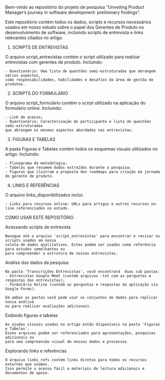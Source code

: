 Bem-vindo ao repositório do projeto de pesquisa "Unveiling Product Manager’s journey in software development: preliminary findings".

Este repositório contém todos os dados, scripts e recursos necessários usados em nosso estudo sobre o papel dos Gerentes de Produto
no desenvolvimento de software, incluindo scripts de entrevista e links relevantes citados no artigo.

1. SCRIPTS DE ENTREVISTAS

O arquivo script_entrevistas contém o script utilizado para realizar entrevistas com gerentes de produto. Incluindo:
    
    - Questionário: Uma lista de questões semi-estruturadas que abrangem vários aspectos,
    como responsabilidades, habilidades e desafios da área de gestão de produtos.

2. SCRIPTS DO FORMULÁRIO
    
O arquivo script_formulário contém o scirpt utilizado na aplicação do formulário online. Incluindo:

    - Link de acesso;
    - Questionário: Caracterização do participante e lista de questões semi-estruturadas
    que abrangem os mesmos aspectos abordados nas entrevistas.

3. FIGURAS E TABELAS
    
A pasta Figuras e Tabelas contém todos os esquemas visuais utilizados no artigo. Incluindo:

    - Fluxograma da metodologia;
    - Tabelas que resumem dados extraídos durante a pesquisa;
    - Figuras que ilustram a proposta dos roadmaps para criação da jornada do gerente de produto.

4. LINKS E REFERÊNCIAS

O arquivo links_disponibilizados inclui:

    - Links para recursos online: URLs para artigos e outros recursos on-line referenciados no estudo.

COMO USAR ESTE REPOSITÓRIO

Acessando scripts de entrevista

    Navegue até o arquivo 'script_entrevistas' para encontrar e revisar os scripts usados em nossa
    coleta de dados qualitativos. Estes podem ser usados como referência para estudos semelhantes ou
    para compreender a estrutura de nossas entrevistas.
    
Análise dos dados da pesquisa

    Na pasta 'Transcrições Entrevistas', você encontrará  duas sub pastas:
    - Entrevistas Google Meet (contém arquivos .txt com as perguntas e respostas das entrevistas);
    - Formulário Online (contém as perguntas e respostas da aplicação via Google Forms).
    
    Em ambas as pastas você pode usar os conjuntos de dados para replicar nossa análise
    ou para realizar avaliações adicionais.

Exibindo figuras e tabelas

    As ajudas visuais usadas no artigo estão disponíveis na pasta 'Figuras e Tabelas'.
    Esses arquivos podem ser referenciados para apresentações, pesquisas adicionais ou
    para uma compreensão visual de nossos dados e processos.


Explorando links e referências

    O arquivo links_refs contém links diretos para todos os recursos externos que usamos.
    Isso permite o acesso fácil a materiais de leitura adicionais e documentos de apoio.


